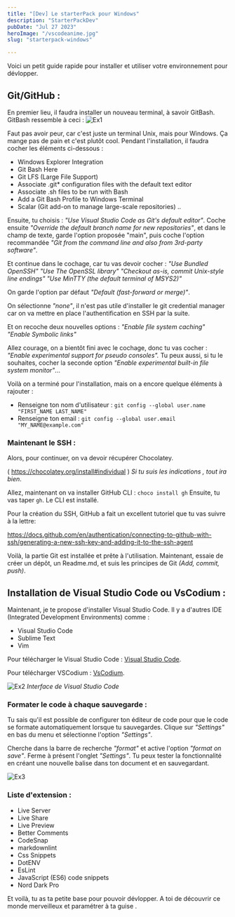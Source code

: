 ```yaml
---
title: "[Dev] Le starterPack pour Windows"
description: "StarterPackDev"
pubDate: "Jul 27 2023"
heroImage: "/vscodeanime.jpg"
slug: "starterpack-windows"

---
```


Voici un petit guide rapide pour installer et utiliser votre environnement pour dévlopper.

## Git/GitHub :

En premier lieu, il faudra installer un nouveau terminal, à savoir GitBash. GitBash ressemble à ceci :
![Ex1](https://gitforwindows.org/img/gw1.png)

Faut pas avoir peur, car c'est juste un terminal Unix, mais pour Windows. Ça mange pas de pain et c'est plutôt cool. Pendant l'installation, il faudra cocher les éléments ci-dessous :

- Windows Explorer Integration
- Git Bash Here
- Git LFS (Large File Support)
- Associate .git\* configuration files with the default text editor
- Associate .sh files to be run with Bash
- Add a Git Bash Profile to Windows Terminal
- Scalar (Git add-on to manage large-scale repositories) ..

Ensuite, tu choisis : _"Use Visual Studio Code as Git's default editor"_. Coche ensuite _"Override the default branch name for new repositories"_, et dans le champ de texte, garde l'option proposée "main", puis coche l'option recommandée _"Git from the command line and also from 3rd-party software"_.

Et continue dans le cochage, car tu vas devoir cocher :
_"Use Bundled OpenSSH"_
_"Use The OpenSSL library"_
_"Checkout as-is, commit Unix-style line endings"_
_"Use MinTTY (the default terminal of MSYS2)"_

On garde l'option par défaut _"Default (fast-forward or merge)"_.

On sélectionne _"none"_, il n'est pas utile d'installer le git credential manager car on va mettre en place l'authentification en SSH par la suite.

Et on recoche deux nouvelles options :
_"Enable file system caching"_
_"Enable Symbolic links"_

Allez courage, on a bientôt fini avec le cochage, donc tu vas cocher :
_"Enable experimental support for pseudo consoles"._
Tu peux aussi, si tu le souhaites, cocher la seconde option _"Enable experimental built-in file system monitor"_...

Voilà on a terminé pour l'installation, mais on a encore quelque éléments à rajouter :

- Renseigne ton nom d'utilisateur : `git config --global user.name "FIRST_NAME LAST_NAME"`
- Renseigne ton email : `git config --global user.email "MY_NAME@example.com"`

### Maintenant le SSH :

Alors, pour continuer, on va devoir récupérer Chocolatey.

( https://chocolatey.org/install#individual ) _Si tu suis les indications , tout ira bien_.

Allez, maintenant on va installer GitHub CLI : `choco install gh`
Ensuite, tu vas taper `gh`. Le CLI est installé.

Pour la création du SSH, GitHub a fait un excellent tutoriel que tu vas suivre à la lettre:

https://docs.github.com/en/authentication/connecting-to-github-with-ssh/generating-a-new-ssh-key-and-adding-it-to-the-ssh-agent

Voilà, la partie Git est installée et prête à l'utilisation. Maintenant, essaie de créer un dépôt, un Readme.md, et suis les principes de Git _(Add, commit, push)_.

## Installation de Visual Studio Code ou VsCodium :

Maintenant, je te propose d'installer Visual Studio Code. Il y a d'autres IDE (Integrated Development Environments) comme :

- Visual Studio Code
- Sublime Text
- Vim

Pour télécharger le Visual Studio Code :
[Visual Studio Code](https://code.visualstudio.com/ "Lien vers Visual Studio Code ").

Pour télécharger VSCodium : [VsCodium](https://vscodium.com/ "Lien vers VSCodium ").

![Ex2](https://storage.googleapis.com/quest_editor_uploads/vpfTdRmeHQosd5vbrQffVu9vmRoOrdaj.png) _Interface de Visual Studio Code_

### Formater le code à chaque sauvegarde :

Tu sais qu'il est possible de configurer ton éditeur de code pour que le code se formate automatiquement lorsque tu sauvegardes. Clique sur _"Settings"_ en bas du menu et sélectionne l'option _"Settings"_.

Cherche dans la barre de recherche _"format"_ et active l'option _"format on save"_. Ferme à présent l'onglet _"Settings"_. Tu peux tester la fonctionnalité en créant une nouvelle balise dans ton document et en sauvegardant.

![Ex3](https://storage.googleapis.com/quest_editor_uploads/FwI80nT2ZP5HEK4Ib8REZItrIyDlZV38.gif)

### Liste d'extension :

- Live Server
- Live Share
- Live Preview
- Better Comments
- CodeSnap
- markdownlint
- Css Snippets
- DotENV
- EsLint
- JavaScript (ES6) code snippets
- Nord Dark Pro

Et voilà, tu as ta petite base pour pouvoir dévlopper. A toi de découvrir ce monde merveilleux et paramétrer à ta guise .
